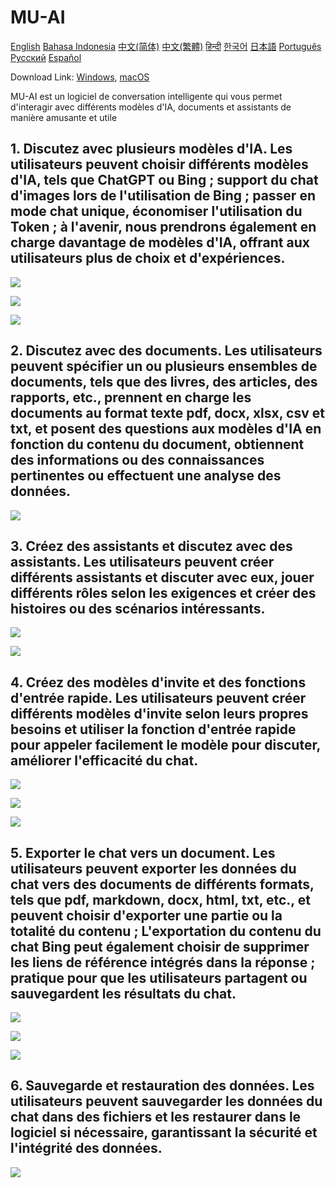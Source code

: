 # MU-AI

[English](../README.md)
[Bahasa Indonesia](./README-id-ID.md)
[中文(简体)](./README-zh-CN.md)
[中文(繁體)](./README-zh-HK.md)
[हिन्दी](./README-hi-IN.md)
[한국어](./README-ko-KR.md)
[日本語](./README-ja-JP.md)
[Português](./README-pt-PT.md)
[Русский](./README-ru-RU.md)
[Español](./README-es-ES.md)

Download Link: [Windows](https://raw.githubusercontent.com/MicroUtil/muai/main/bin/MU-AI_0.1.0_x64-GH.msi.zip),
[macOS](https://raw.githubusercontent.com/MicroUtil/muai/main/bin/MU-AI_0.1.0_x64-GH.dmg)

MU-AI est un logiciel de conversation intelligente qui vous permet d'interagir avec différents modèles d'IA, documents et assistants de manière amusante et utile

## 1. Discutez avec plusieurs modèles d'IA. Les utilisateurs peuvent choisir différents modèles d'IA, tels que ChatGPT ou Bing ; support du chat d'images lors de l'utilisation de Bing ; passer en mode chat unique, économiser l'utilisation du Token ; à l'avenir, nous prendrons également en charge davantage de modèles d'IA, offrant aux utilisateurs plus de choix et d'expériences.

![](https://raw.githubusercontent.com/MicroUtil/muai/main/web/images/dark/1-1.jpg)

![](https://raw.githubusercontent.com/MicroUtil/muai/main/web/images/dark/1-2.jpg)

![](https://raw.githubusercontent.com/MicroUtil/muai/main/web/images/dark/1-3.jpg)

## 2. Discutez avec des documents. Les utilisateurs peuvent spécifier un ou plusieurs ensembles de documents, tels que des livres, des articles, des rapports, etc., prennent en charge les documents au format texte pdf, docx, xlsx, csv et txt, et posent des questions aux modèles d'IA en fonction du contenu du document, obtiennent des informations ou des connaissances pertinentes ou effectuent une analyse des données.

![](https://raw.githubusercontent.com/MicroUtil/muai/main/web/images/dark/2-1.jpg)

## 3. Créez des assistants et discutez avec des assistants. Les utilisateurs peuvent créer différents assistants et discuter avec eux, jouer différents rôles selon les exigences et créer des histoires ou des scénarios intéressants.

![](https://raw.githubusercontent.com/MicroUtil/muai/main/web/images/dark/3-1.jpg)

![](https://raw.githubusercontent.com/MicroUtil/muai/main/web/images/dark/3-2.jpg)

## 4. Créez des modèles d'invite et des fonctions d'entrée rapide. Les utilisateurs peuvent créer différents modèles d'invite selon leurs propres besoins et utiliser la fonction d'entrée rapide pour appeler facilement le modèle pour discuter, améliorer l'efficacité du chat.

![](https://raw.githubusercontent.com/MicroUtil/muai/main/web/images/dark/4-1.jpg)

![](https://raw.githubusercontent.com/MicroUtil/muai/main/web/images/dark/4-2.jpg)

![](https://raw.githubusercontent.com/MicroUtil/muai/main/web/images/dark/4-3.jpg)

## 5. Exporter le chat vers un document. Les utilisateurs peuvent exporter les données du chat vers des documents de différents formats, tels que pdf, markdown, docx, html, txt, etc., et peuvent choisir d'exporter une partie ou la totalité du contenu ; L'exportation du contenu du chat Bing peut également choisir de supprimer les liens de référence intégrés dans la réponse ; pratique pour que les utilisateurs partagent ou sauvegardent les résultats du chat.

![](https://raw.githubusercontent.com/MicroUtil/muai/main/web/images/dark/5-1.jpg)

![](https://raw.githubusercontent.com/MicroUtil/muai/main/web/images/dark/5-2.jpg)

![](https://raw.githubusercontent.com/MicroUtil/muai/main/web/images/dark/5-3.jpg)

## 6. Sauvegarde et restauration des données. Les utilisateurs peuvent sauvegarder les données du chat dans des fichiers et les restaurer dans le logiciel si nécessaire, garantissant la sécurité et l'intégrité des données.

![](https://raw.githubusercontent.com/MicroUtil/muai/main/web/images/dark/6-1.jpg)

